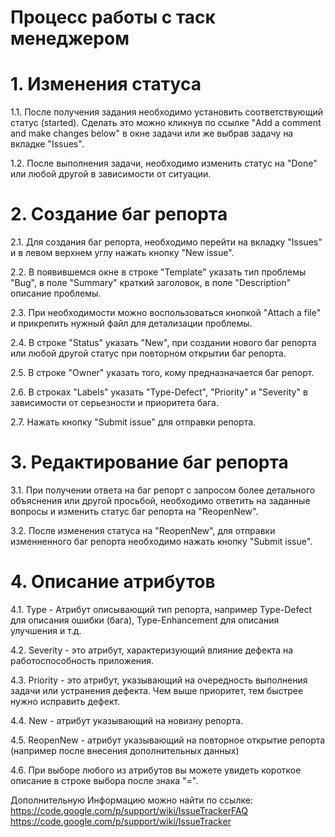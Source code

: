 # Процесс работы с таск менеджером #

# 1. Изменения статуса #

1.1. После получения задания необходимо установить соответствующий статус (started). Сделать это можно кликнув по ссылке "Add a comment and make changes below" в окне задачи или же выбрав задачу на вкладке "Issues".

1.2. После выполнения задачи, необходимо изменить статус на "Done" или любой другой в зависимости от ситуации.

# 2. Создание баг репорта #

2.1. Для создания баг репорта, необходимо перейти на вкладку "Issues" и в левом верхнем углу нажать кнопку "New issue".

2.2. В появившемся окне в строке "Template" указать тип проблемы "Bug", в поле "Summary" краткий заголовок, в поле "Description" описание проблемы.

2.3. При необходимости можно воспользоваться кнопкой "Attach a file" и прикрепить нужный файл для детализации проблемы.

2.4. В строке "Status" указать "New", при создании нового баг репорта или любой другой статус при повторном открытии баг репорта.

2.5. В строке "Owner" указать того, кому предназначается баг репорт.

2.6. В строках "Labels" указать "Type-Defect", "Priority" и "Severity" в зависимости от серьезности и приоритета бага.

2.7. Нажать кнопку "Submit issue" для отправки репорта.

# 3. Редактирование баг репорта #

3.1. При получении ответа на баг репорт с запросом более детального объяснения или другой просьбой, необходимо ответить на заданные вопросы и изменить статус баг репорта на "ReopenNew".

3.2. После изменения статуса на "ReopenNew", для отправки изменненного баг репорта необходимо нажать кнопку "Submit issue".

# 4. Описание атрибутов #

4.1. Type - Атрибут описывающий тип репорта, например Type-Defect для описания ошибки (бага), Type-Enhancement для описания улучшения и т.д.

4.2. Severity - это атрибут, характеризующий влияние дефекта на работоспособность приложения.

4.3. Priority - это атрибут, указывающий на очередность выполнения задачи или устранения дефекта. Чем выше приоритет, тем быстрее нужно исправить дефект.

4.4. New - атрибут указывающий на новизну репорта.

4.5. ReopenNew - атрибут указывающий на повторное открытие репорта (например после внесения дополнительных данных)

4.6. При выборе любого из атрибутов вы можете увидеть короткое описание в строке выбора после знака "=".


Дополнительную Информацию можно найти по ссылке:
https://code.google.com/p/support/wiki/IssueTrackerFAQ
https://code.google.com/p/support/wiki/IssueTracker